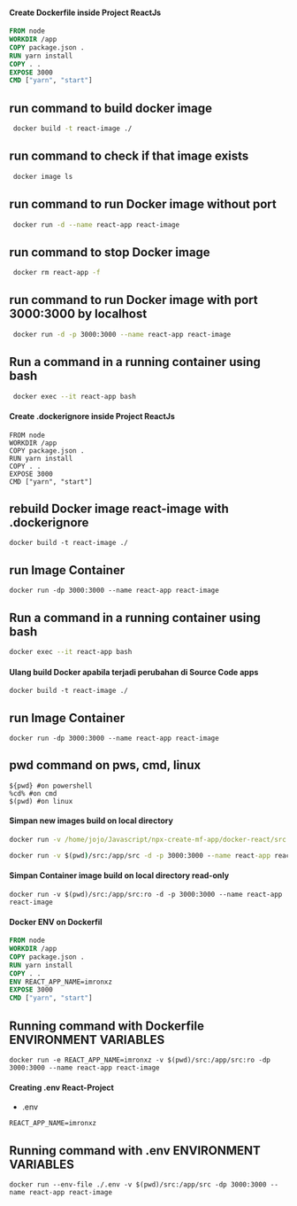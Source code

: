 #### Create Dockerfile inside Project ReactJs

```Dockerfile
FROM node
WORKDIR /app
COPY package.json .
RUN yarn install 
COPY . .
EXPOSE 3000
CMD ["yarn", "start"]
```
## run command to build docker image
```zsh
 docker build -t react-image ./
```
## run command to check if that image exists
```zsh
 docker image ls
```
## run command to run Docker image without port
```zsh
 docker run -d --name react-app react-image
```
## run command to stop Docker image
```zsh
 docker rm react-app -f
```
## run command to run Docker image with port 3000:3000 by localhost
```zsh
 docker run -d -p 3000:3000 --name react-app react-image
```
## Run a command in a running container using bash
```zsh
 docker exec --it react-app bash
```
#### Create .dockerignore inside Project ReactJs
```.dockerignore
FROM node
WORKDIR /app
COPY package.json .
RUN yarn install 
COPY . .
EXPOSE 3000
CMD ["yarn", "start"]
```

## rebuild Docker image react-image with .dockerignore
```rebuild
docker build -t react-image ./
```
## run Image Container 
```Run Container
docker run -dp 3000:3000 --name react-app react-image
```
## Run a command in a running container using bash
```zsh
docker exec --it react-app bash
```

#### Ulang build Docker apabila terjadi perubahan di Source Code apps
```build
docker build -t react-image ./
```
## run Image Container 
```Run Container
docker run -dp 3000:3000 --name react-app react-image
```
## pwd command on pws, cmd, linux
```command pwd
${pwd} #on powershell
%cd% #on cmd
$(pwd) #on linux
```
#### Simpan new images build on local directory
```cmd
docker run -v /home/jojo/Javascript/npx-create-mf-app/docker-react/src:/app/src -d -p 3000:3000 --name react-app react-image
```
```cmd zsh linux
docker run -v $(pwd)/src:/app/src -d -p 3000:3000 --name react-app react-image
```

#### Simpan Container image build on local directory read-only
```
docker run -v $(pwd)/src:/app/src:ro -d -p 3000:3000 --name react-app react-image
```

#### Docker ENV on Dockerfil
``` Dockerfile
FROM node
WORKDIR /app
COPY package.json .
RUN yarn install 
COPY . .
ENV REACT_APP_NAME=imronxz
EXPOSE 3000
CMD ["yarn", "start"]
```
## Running command with Dockerfile ENVIRONMENT VARIABLES 
``` env run REACT_APP_NAME=imronxz
docker run -e REACT_APP_NAME=imronxz -v $(pwd)/src:/app/src:ro -dp 3000:3000 --name react-app react-image
```
#### Creating .env React-Project
- .env
```
REACT_APP_NAME=imronxz
```
## Running command with .env ENVIRONMENT VARIABLES
``` env run
docker run --env-file ./.env -v $(pwd)/src:/app/src -dp 3000:3000 --name react-app react-image

